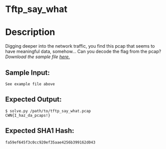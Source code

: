 # Tftp_say_what

# Description

<p>Digging deeper into the network traffic, you find this pcap that seems to have meaningful data, somehow...
Can you decode the flag from the pcap?
<br/>
<em>Download the sample file <a href="tftp_say_what.pcap">here.</a></em></p>

## Sample Input:

```
See example file above
```
## Expected Output:

```
$ solve.py /path/to/tftp_say_what.pcap
CWN{I_haz_da_pcaps!}
```
## Expected SHA1 Hash:

```
fa59ef645f3c0cc920ef35aae4256b399162d043
```
